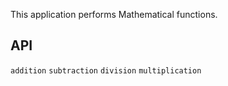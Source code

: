 This application performs Mathematical functions.

## API
`addition`
`subtraction`
`division`
`multiplication`